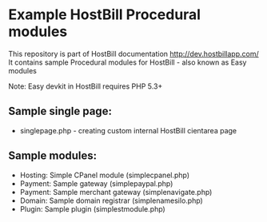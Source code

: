 # Example HostBill Procedural modules

This repository is part of HostBill documentation http://dev.hostbillapp.com/
It contains sample Procedural modules for HostBill - also known as Easy modules

Note: Easy devkit in HostBill requires PHP 5.3+

## Sample single page:
 + singlepage.php - creating custom internal HostBill cientarea page

## Sample modules:
 + Hosting: Simple CPanel module (simplecpanel.php)
 + Payment: Sample gateway (simplepaypal.php)
 + Payment: Sample merchant gateway (simplenavigate.php)
 + Domain: Sample domain registrar (simplenamesilo.php)
 + Plugin: Sample plugin (simplestmodule.php)
